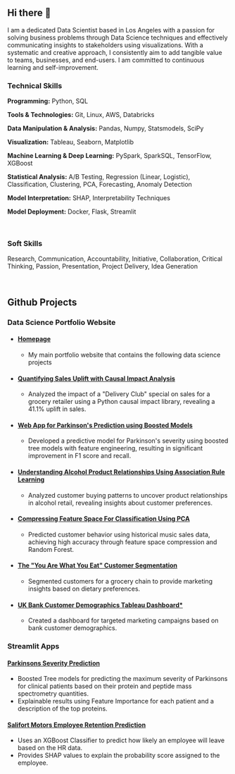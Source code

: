 ## Hi there 👋

I am a dedicated Data Scientist based in Los Angeles with a passion for solving business problems through Data Science techniques and effectively communicating insights to stakeholders using visualizations. With a systematic and creative approach, I consistently aim to add tangible value to teams, businesses, and end-users. I am committed to continuous learning and self-improvement.

### Technical Skills

**Programming:** Python, SQL

**Tools & Technologies:** Git, Linux, AWS, Databricks

**Data Manipulation & Analysis:** Pandas, Numpy, Statsmodels, SciPy

**Visualization:** Tableau, Seaborn, Matplotlib

**Machine Learning & Deep Learning:** PySpark, SparkSQL, TensorFlow, XGBoost

**Statistical Analysis:** A/B Testing, Regression (Linear, Logistic), Classification, Clustering, PCA, Forecasting, Anomaly Detection

**Model Interpretation:** SHAP, Interpretability Techniques

**Model Deployment:** Docker, Flask, Streamlit

<br>

### Soft Skills
Research, Communication, Accountability, Initiative, Collaboration, Critical Thinking, Passion, Presentation, Project Delivery, Idea Generation

<br>

## Github Projects

### Data Science Portfolio Website

- #### [Homepage](https://dagartga.github.io/)
    - My main portfolio website that contains the following data science projects
- #### [Quantifying Sales Uplift with Causal Impact Analysis](https://dagartga.github.io/2024/03/10/causal-impact.html)
    - Analyzed the impact of a "Delivery Club" special on sales for a grocery retailer using a Python causal impact library, revealing a 41.1% uplift in sales.
- #### [Web App for Parkinson's Prediction using Boosted Models](https://dagartga.github.io/2024/03/21/parkinsons-classification.html)
    - Developed a predictive model for Parkinson's severity using boosted tree models with feature engineering, resulting in significant improvement in F1 score and recall.
- #### [Understanding Alcohol Product Relationships Using Association Rule Learning](https://dagartga.github.io/2024/03/08/association-rule-learning.html)
    - Analyzed customer buying patterns to uncover product relationships in alcohol retail, revealing insights about customer preferences.
- #### [Compressing Feature Space For Classification Using PCA](https://dagartga.github.io/2024/03/07/pca.html)
    - Predicted customer behavior using historical music sales data, achieving high accuracy through feature space compression and Random Forest.
- #### [The "You Are What You Eat" Customer Segmentation](https://dagartga.github.io/2024/03/05/customer-segmentation.html)
    - Segmented customers for a grocery chain to provide marketing insights based on dietary preferences.
- #### [UK Bank Customer Demographics Tableau Dashboard*](https://dagartga.github.io/2024/03/06/uk-bank-customer-analysis-with-tableau.html)
    - Created a dashboard for targeted marketing campaigns based on bank customer demographics.
 
### Streamlit Apps

#### [Parkinsons Severity Prediction](https://boosted-models-for-parkinsons-prediction.streamlit.app/)
- Boosted Tree models for predicting the maximum severity of Parkinsons for clinical patients based on their protein and peptide mass spectrometry quantities.
- Explainable results using Feature Importance for each patient and a description of the top proteins.
  
#### [Salifort Motors Employee Retention Prediction](https://salifort-motors-employee-retention.streamlit.app/)
- Uses an XGBoost Classifier to predict how likely an employee will leave based on the HR data.
- Provides SHAP values to explain the probability score assigned to the employee.


<!--
**dagartga/dagartga** is a ✨ _special_ ✨ repository because its `README.md` (this file) appears on your GitHub profile.

Here are some ideas to get you started:

- 🔭 I’m currently working on ...
- 🌱 I’m currently learning ...
- 👯 I’m looking to collaborate on ...
- 🤔 I’m looking for help with ...
- 💬 Ask me about ...
- 📫 How to reach me: ...
- 😄 Pronouns: ...
- ⚡ Fun fact: ...
-->
